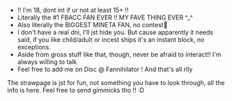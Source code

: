 - !! I'm 18, dont int if ur not at least 15+ !!
- Literally the #1 FBACC FAN EVER !! MY FAVE THING EVER ^_^ 
- Also literally the BIGGEST MINETA FAN, no contest💪
- I don't have a real dni, I'll jst hide you. But cause apparently it needs said, if you like child/adult or incest ships it's an instant block, no exceptions.
- Aside from gross stuff like that, though, never be afraid to interact!! I'm always willing to talk
- Feel free to add me on Disc @ Fannihilator ! And that's all rlly 

The strawpage is jst for fun, not something you have to look through, all the info is here. Feel free to send gimmicks tho !! :D 
